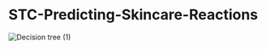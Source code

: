 # STC-Predicting-Skincare-Reactions

![Decision tree (1)](https://github.com/user-attachments/assets/41a32900-fd9c-4a79-b8ed-48bf00cd3c17)
